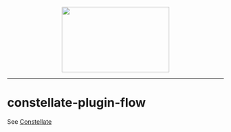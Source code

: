 <p align="center">
  <img src="https://cdn.jsdelivr.net/gh/constellators/constellate@8e303aad/assets/logo-full.png" width="250" height="152.84" />
</p>

<hr />

# constellate-plugin-flow

See [Constellate](https://github.com/constellators/constellate)
